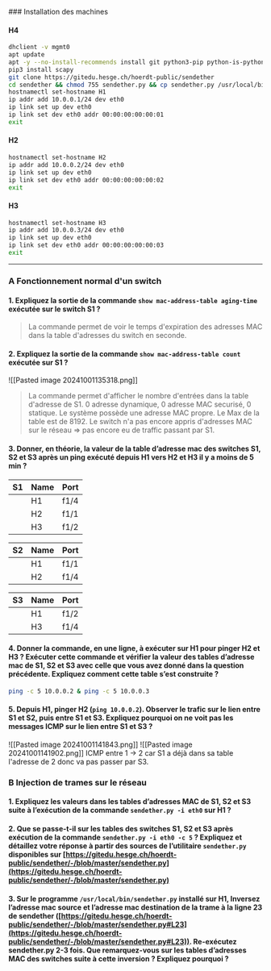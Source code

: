 []()### Installation des machines

#### H4
```bash
dhclient -v mgmt0
apt update
apt -y --no-install-recommends install git python3-pip python-is-python3 tcpreplay
pip3 install scapy
git clone https://gitedu.hesge.ch/hoerdt-public/sendether
cd sendether && chmod 755 sendether.py && cp sendether.py /usr/local/bin
hostnamectl set-hostname H1
ip addr add 10.0.0.1/24 dev eth0
ip link set up dev eth0
ip link set dev eth0 addr 00:00:00:00:00:01
exit
```

#### H2
```bash
hostnamectl set-hostname H2
ip addr add 10.0.0.2/24 dev eth0
ip link set up dev eth0
ip link set dev eth0 addr 00:00:00:00:00:02
exit
```

#### H3
```bash
hostnamectl set-hostname H3
ip addr add 10.0.0.3/24 dev eth0
ip link set up dev eth0
ip link set dev eth0 addr 00:00:00:00:00:03
exit
```

---
### A Fonctionnement normal d'un switch
#### 1. Expliquez la sortie de la commande `show mac-address-table aging-time` exécutée sur le switch S1 ?

> La commande permet de voir le temps d'expiration des adresses MAC dans la table d'adresses du switch en seconde.

#### 2. Expliquez la sortie de la commande `show mac-address-table count` exécutée sur S1 ?

![[Pasted image 20241001135318.png]]
>La commande permet d'afficher le nombre d'entrées dans la table d'adresse de S1.
>0 adresse dynamique, 0 adresse MAC securisé, 0 statique. Le système possède une adresse MAC propre.
>Le Max de la table est de 8192.
>Le switch n'a pas encore appris d'adresses MAC sur le réseau => pas encore eu de traffic passant par S1.

#### 3. Donner, en théorie, la valeur de la table d’adresse mac des switches S1, S2 et S3 après un ping exécuté depuis H1 vers H2 et H3 il y a moins de 5 min ?

| S1  | Name | Port |
| --- | ---- | ---- |
|     | H1   | f1/4 |
|     | H2   | f1/1 |
|     | H3   | f1/2 |

| S2  | Name | Port |
| --- | ---- | ---- |
|     | H1   | f1/1 |
|     | H2   | f1/4 |

| S3  | Name | Port |
| --- | ---- | ---- |
|     | H1   | f1/2 |
|     | H3   | f1/4 |

#### 4. Donner la commande, en une ligne, à exécuter sur H1 pour pinger H2 et H3 ? Exécuter cette commande et vérifier la valeur des tables d’adresse mac de S1, S2 et S3 avec celle que vous avez donné dans la question précédente. Expliquez comment cette table s’est construite ?

```bash
ping -c 5 10.0.0.2 & ping -c 5 10.0.0.3
```

#### 5. Depuis H1, pinger H2 (`ping 10.0.0.2`). Observer le trafic sur le lien entre S1 et S2, puis entre S1 et S3. Expliquez pourquoi on ne voit pas les messages ICMP sur le lien entre S1 et S3 ?

![[Pasted image 20241001141843.png]]
![[Pasted image 20241001141902.png]]
ICMP entre 1 -> 2 car S1 a déjà dans sa table l'adresse de 2 donc va pas passer par S3.
### B Injection de trames sur le réseau
#### 1. Expliquez les valeurs dans les tables d’adresses MAC de S1, S2 et S3 suite à l’exécution de la commande `sendether.py -i eth0` sur H1 ?
#### 2. Que se passe-t-il sur les tables des switches S1, S2 et S3 après exécution de la commande `sendether.py -i eth0 -c 5` ? Expliquez et détaillez votre réponse à partir des sources de l’utilitaire `sendether.py` disponibles sur [https://gitedu.hesge.ch/hoerdt-public/sendether/-/blob/master/sendether.py](https://gitedu.hesge.ch/hoerdt-public/sendether/-/blob/master/sendether.py)
#### 3. Sur le programme `/usr/local/bin/sendether.py` installé sur H1, Inversez l’adresse mac source et l’adresse mac destination de la trame à la ligne 23 de sendether ([https://gitedu.hesge.ch/hoerdt-public/sendether/-/blob/master/sendether.py#L23](https://gitedu.hesge.ch/hoerdt-public/sendether/-/blob/master/sendether.py#L23)). Re-exécutez sendether.py 2-3 fois. Que remarquez-vous sur les tables d’adresses MAC des switches suite à cette inversion ? Expliquez pourquoi ?

